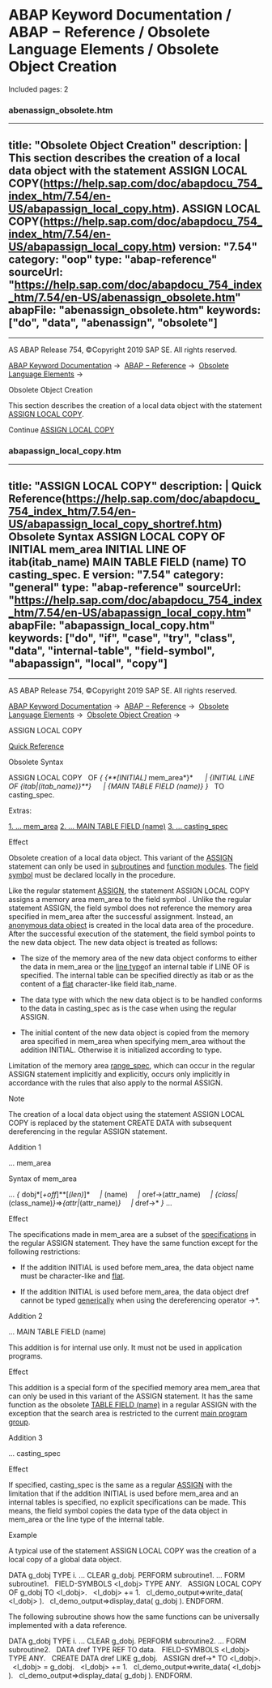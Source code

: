 # ABAP Keyword Documentation / ABAP − Reference / Obsolete Language Elements / Obsolete Object Creation

Included pages: 2


### abenassign_obsolete.htm

---
title: "Obsolete Object Creation"
description: |
  This section describes the creation of a local data object with the statement ASSIGN LOCAL COPY(https://help.sap.com/doc/abapdocu_754_index_htm/7.54/en-US/abapassign_local_copy.htm). ASSIGN LOCAL COPY(https://help.sap.com/doc/abapdocu_754_index_htm/7.54/en-US/abapassign_local_copy.htm)
version: "7.54"
category: "oop"
type: "abap-reference"
sourceUrl: "https://help.sap.com/doc/abapdocu_754_index_htm/7.54/en-US/abenassign_obsolete.htm"
abapFile: "abenassign_obsolete.htm"
keywords: ["do", "data", "abenassign", "obsolete"]
---

* * *

AS ABAP Release 754, ©Copyright 2019 SAP SE. All rights reserved.

[ABAP Keyword Documentation](https://help.sap.com/doc/abapdocu_754_index_htm/7.54/en-US/abenabap.htm) →  [ABAP − Reference](https://help.sap.com/doc/abapdocu_754_index_htm/7.54/en-US/abenabap_reference.htm) →  [Obsolete Language Elements](https://help.sap.com/doc/abapdocu_754_index_htm/7.54/en-US/abenabap_obsolete.htm) → 

Obsolete Object Creation

This section describes the creation of a local data object with the statement [ASSIGN LOCAL COPY](https://help.sap.com/doc/abapdocu_754_index_htm/7.54/en-US/abapassign_local_copy.htm).

Continue
[ASSIGN LOCAL COPY](https://help.sap.com/doc/abapdocu_754_index_htm/7.54/en-US/abapassign_local_copy.htm)


### abapassign_local_copy.htm

---
title: "ASSIGN LOCAL COPY"
description: |
  Quick Reference(https://help.sap.com/doc/abapdocu_754_index_htm/7.54/en-US/abapassign_local_copy_shortref.htm) Obsolete Syntax ASSIGN LOCAL COPY OF  INITIAL mem_area  INITIAL LINE OF itab(itab_name)  MAIN TABLE FIELD (name)  TO <fs> casting_spec. E
version: "7.54"
category: "general"
type: "abap-reference"
sourceUrl: "https://help.sap.com/doc/abapdocu_754_index_htm/7.54/en-US/abapassign_local_copy.htm"
abapFile: "abapassign_local_copy.htm"
keywords: ["do", "if", "case", "try", "class", "data", "internal-table", "field-symbol", "abapassign", "local", "copy"]
---

* * *

AS ABAP Release 754, ©Copyright 2019 SAP SE. All rights reserved.

[ABAP Keyword Documentation](https://help.sap.com/doc/abapdocu_754_index_htm/7.54/en-US/abenabap.htm) →  [ABAP − Reference](https://help.sap.com/doc/abapdocu_754_index_htm/7.54/en-US/abenabap_reference.htm) →  [Obsolete Language Elements](https://help.sap.com/doc/abapdocu_754_index_htm/7.54/en-US/abenabap_obsolete.htm) →  [Obsolete Object Creation](https://help.sap.com/doc/abapdocu_754_index_htm/7.54/en-US/abenassign_obsolete.htm) → 

ASSIGN LOCAL COPY

[Quick Reference](https://help.sap.com/doc/abapdocu_754_index_htm/7.54/en-US/abapassign_local_copy_shortref.htm)

Obsolete Syntax

ASSIGN LOCAL COPY
  OF *{* *{**\[*INITIAL*\]* mem\_area*}*
     *|* *{*INITIAL LINE OF *{*itab*|*(itab\_name)*}**}*
     *|* *{*MAIN TABLE FIELD (name)*}* *}*
  TO <fs> casting\_spec.

Extras:

[1\. ... mem\_area](#!ABAP_ADDITION_1@1@)
[2\. ... MAIN TABLE FIELD (name)](#!ABAP_ADDITION_2@2@)
[3\. ... casting\_spec](#!ABAP_ADDITION_3@3@)

Effect

Obsolete creation of a local data object. This variant of the [ASSIGN](https://help.sap.com/doc/abapdocu_754_index_htm/7.54/en-US/abapassign.htm) statement can only be used in [subroutines](https://help.sap.com/doc/abapdocu_754_index_htm/7.54/en-US/abensubroutine_glosry.htm "Glossary Entry") and [function modules](https://help.sap.com/doc/abapdocu_754_index_htm/7.54/en-US/abenfunction_module_glosry.htm "Glossary Entry"). The [field symbol](https://help.sap.com/doc/abapdocu_754_index_htm/7.54/en-US/abenfield_symbol_glosry.htm "Glossary Entry") <fs> must be declared locally in the procedure.

Like the regular statement [ASSIGN](https://help.sap.com/doc/abapdocu_754_index_htm/7.54/en-US/abapassign.htm), the statement ASSIGN LOCAL COPY assigns a memory area mem\_area to the field symbol <fs>. Unlike the regular statement ASSIGN, the field symbol does not reference the memory area specified in mem\_area after the successful assignment. Instead, an [anonymous data object](https://help.sap.com/doc/abapdocu_754_index_htm/7.54/en-US/abenanonymous_data_object_glosry.htm "Glossary Entry") is created in the local data area of the procedure. After the successful execution of the statement, the field symbol points to the new data object. The new data object is treated as follows:

-   The size of the memory area of the new data object conforms to either the data in mem\_area or the [line type](https://help.sap.com/doc/abapdocu_754_index_htm/7.54/en-US/abenrow_type_glosry.htm "Glossary Entry")of an internal table if LINE OF is specified. The internal table can be specified directly as itab or as the content of a [flat](https://help.sap.com/doc/abapdocu_754_index_htm/7.54/en-US/abenflat_glosry.htm "Glossary Entry") character-like field itab\_name.
    
-   The data type with which the new data object is to be handled conforms to the data in casting\_spec as is the case when using the regular ASSIGN.
    
-   The initial content of the new data object is copied from the memory area specified in mem\_area when specifying mem\_area without the addition INITIAL. Otherwise it is initialized according to type.
    

Limitation of the memory area [range\_spec](https://help.sap.com/doc/abapdocu_754_index_htm/7.54/en-US/abapassign_range.htm), which can occur in the regular ASSIGN statement implicitly and explicitly, occurs only implicitly in accordance with the rules that also apply to the normal ASSIGN.

Note

The creation of a local data object using the statement ASSIGN LOCAL COPY is replaced by the statement CREATE DATA with subsequent dereferencing in the regular ASSIGN statement.

Addition 1

... mem\_area

Syntax of mem\_area

... *{* dobj*\[*+off*\]**\[*(len)*\]*
    *|* (name)
    *|* oref->(attr\_name)
    *|* *{*class*|*(class\_name)*}*\=>*{*attr*|*(attr\_name)*}*
    *|* dref->\* *}* ...

Effect

The specifications made in mem\_area are a subset of the [specifications](https://help.sap.com/doc/abapdocu_754_index_htm/7.54/en-US/abapassign_mem_area.htm) in the regular ASSIGN statement. They have the same function except for the following restrictions:

-   If the addition INITIAL is used before mem\_area, the data object name must be character-like and [flat](https://help.sap.com/doc/abapdocu_754_index_htm/7.54/en-US/abenflat_glosry.htm "Glossary Entry").
    
-   If the addition INITIAL is used before mem\_area, the data object dref cannot be typed [generically](https://help.sap.com/doc/abapdocu_754_index_htm/7.54/en-US/abengeneric_data_type_glosry.htm "Glossary Entry") when using the dereferencing operator \->\*.
    

Addition 2

... MAIN TABLE FIELD (name)

This addition is for internal use only.
It must not be used in application programs.

Effect

This addition is a special form of the specified memory area mem\_area that can only be used in this variant of the ASSIGN statement. It has the same function as the obsolete [TABLE FIELD (name)](https://help.sap.com/doc/abapdocu_754_index_htm/7.54/en-US/abapassign_table_field.htm) in a regular ASSIGN with the exception that the search area is restricted to the current [main program group](https://help.sap.com/doc/abapdocu_754_index_htm/7.54/en-US/abenmain_program_group_glosry.htm "Glossary Entry").

Addition 3

... casting\_spec

Effect

If specified, casting\_spec is the same as a regular [ASSIGN](https://help.sap.com/doc/abapdocu_754_index_htm/7.54/en-US/abapassign_casting.htm) with the limitation that if the addition INITIAL is used before mem\_area and an internal tables is specified, no explicit specifications can be made. This means, the field symbol copies the data type of the data object in mem\_area or the line type of the internal table.

Example

A typical use of the statement ASSIGN LOCAL COPY was the creation of a local copy of a global data object.

DATA g\_dobj TYPE i.
...
CLEAR g\_dobj.
PERFORM subroutine1.
...
FORM subroutine1.
  FIELD-SYMBOLS <l\_dobj> TYPE ANY.
  ASSIGN LOCAL COPY OF g\_dobj TO <l\_dobj>.
  <l\_dobj> += 1.
  cl\_demo\_output=>write\_data( <l\_dobj> ).
  cl\_demo\_output=>display\_data( g\_dobj ).
ENDFORM.

The following subroutine shows how the same functions can be universally implemented with a data reference.

DATA g\_dobj TYPE i.
...
CLEAR g\_dobj.
PERFORM subroutine2.
...
FORM subroutine2.
  DATA dref TYPE REF TO data.
  FIELD-SYMBOLS <l\_dobj> TYPE ANY.
  CREATE DATA dref LIKE g\_dobj.
  ASSIGN dref->\* TO <l\_dobj>.
  <l\_dobj> = g\_dobj.
  <l\_dobj> += 1.
  cl\_demo\_output=>write\_data( <l\_dobj> ).
  cl\_demo\_output=>display\_data( g\_dobj ).
ENDFORM.
